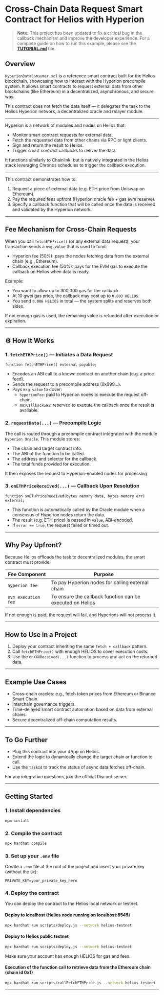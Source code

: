 # Cross-Chain Data Request Smart Contract for Helios with Hyperion

> **Note:** This project has been updated to fix a critical bug in the callback mechanism and improve the developer experience. For a complete guide on how to run this example, please see the [**TUTORIAL.md**](./TUTORIAL.md) file.

## Overview

`HyperionDataConsumer.sol` is a reference smart contract built for the Helios blockchain, showcasing how to interact with the Hyperion precompile system. It allows smart contracts to request external data from other blockchains (like Ethereum) in a decentralized, asynchronous, and secure way.

This contract does not fetch the data itself — it delegates the task to the Helios Hyperion network, a decentralized oracle and relayer module.

---

Hyperion is a network of modules and nodes on Helios that:
- Monitor smart contract requests for external data.
- Fetch the requested data from other chains via RPC or light clients.
- Sign and return the result to Helios.
- Trigger smart contract callbacks to deliver the data.

It functions similarly to Chainlink, but is natively integrated in the Helios stack leveraging Chronos schedules to trigger the callback execution.

---

This contract demonstrates how to:
1. Request a piece of external data (e.g. ETH price from Uniswap on Ethereum).
2. Pay the required fees upfront (Hyperion oracle fee + gas evm reserve).
3. Specify a callback function that will be called once the data is received and validated by the Hyperion network.

---

## Fee Mechanism for Cross-Chain Requests

When you call `fetchETHPrice()` (or any external data request), your transaction sends a `msg.value` that is used to fund:

- Hyperion fee (50%): pays the nodes fetching data from the external chain (e.g., Ethereum).
- Callback execution fee (50%): pays for the EVM gas to execute the callback on Helios when data is ready.

Example:
- You want to allow up to 300,000 gas for the callback.
- At 10 gwei gas price, the callback may cost up to `0.003 HELIOS`.
- You send `0.006 HELIOS` in total — the system splits and reserves both sides.

If not enough gas is used, the remaining value is refunded after execution or expiration.

---

## ⚙️ How It Works

### 1. `fetchETHPrice()` — Initiates a Data Request

```solidity
function fetchETHPrice() external payable;
```

- Encodes an ABI call to a known contract on another chain (e.g. a price feed).
- Sends the request to a precompile address (0x999...).
- Pays `msg.value` to cover:
  - `hyperionFee`: paid to Hyperion nodes to execute the request off-chain.
  - `maxCallbackGas`: reserved to execute the callback once the result is available.

### 2. `requestData(...)` — Precompile Logic

The call is routed through a precompile contract integrated with the module `Hyperion Oracle`. This module stores:
- The chain and target contract info.
- The ABI of the function to be called.
- The address and selector for the callback.
- The total funds provided for execution.

It then exposes the request to Hyperion-enabled nodes for processing.

### 3. `onETHPriceReceived(...)` — Callback Upon Resolution

```solidity
function onETHPriceReceived(bytes memory data, bytes memory err) external;
```

- This function is automatically called by the Oracle module when a consensus of Hyperion nodes return the data.
- The result (e.g. ETH price) is passed in `value`, ABI-encoded.
- If `error == true`, the request failed or timed out.

---

## Why Pay Upfront?

Because Helios offloads the task to decentralized modules, the smart contract must provide:

| Fee Component   | Purpose                                                      |
|-----------------|--------------------------------------------------------------|
| `hyperion fee`     | To pay Hyperion nodes for calling external chain             |
| `evm execution fee`| To ensure the callback function can be executed on Helios    |

If not enough is paid, the request will fail, and Hyperions will not process it.

---

## How to Use in a Project

1. Deploy your contract inheriting the same `fetch + callback` pattern.
2. Call `fetchETHPrice()` with enough HELIOS to cover execution costs.
3. Use the `onXXXReceived(...)` function to process and act on the returned data.

---

## Example Use Cases

- Cross-chain oracles: e.g., fetch token prices from Ethereum or Binance Smart Chain.
- Interchain governance triggers.
- Time-delayed smart contract automation based on data from external chains.
- Secure decentralized off-chain computation results.

---

## To Go Further

- Plug this contract into your dApp on Helios.
- Extend the logic to dynamically change the target chain or function to call.
- Use the `taskId` to track the status of async data fetches off-chain.

For any integration questions, join the official Discord server.


---

## Getting Started

### 1. Install dependencies

```bash
npm install
```

### 2. Compile the contract

```bash
npx hardhat compile
```

### 3. Set up your `.env` file

Create a `.env` file at the root of the project and insert your private key (without the `0x`):

```env
PRIVATE_KEY=your_private_key_here
```

### 4. Deploy the contract

You can deploy the contract to the Helios local network or testnet.

#### Deploy to localhost (Helios node running on localhost:8545)

```bash
npx hardhat run scripts/deploy.js --network helios-testnet
```

#### Deploy to Helios public testnet

```bash
npx hardhat run scripts/deploy.js --network helios-testnet
```

Make sure your account has enough HELIOS for gas and fees.

#### Execution of the function call to retrieve data from the Ethereum chain (chain id 0x1)

```bash
npx hardhat run scripts/callFetchETHPrice.js --network helios-testnet
```

---
